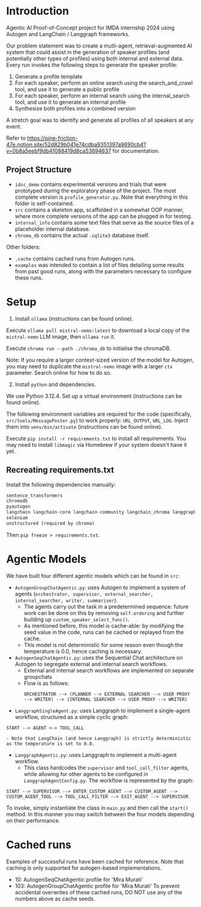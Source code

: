# Introduction

Agentic AI Proof-of-Concept project for IMDA internship 2024 using Autogen and LangChain / Langgraph frameworks.

Our problem statement was to create a mutli-agent, retrieval-augmented AI system that could assist in the generation of speaker profiles (and potentially other types of profiles) using both internal and external data. Every run invokes the following steps to generate the speaker profile:
1. Generate a profile template
3. For each speaker, perform an online search using the search_and_crawl tool, and use it to generate a public profile
4. For each speaker, perform an internal search using the internal_search tool, and use it to generate an internal profile
5. Synthesize both profiles into a combined version

A stretch goal was to identify and generate all profiles of all speakers at any event.

Refer to https://pine-friction-47e.notion.site/52d829b041e74cdba9351397a9690cb4?v=0b8a5eebf9db41088419d8ca53694637 for documentation. 

## Project Structure

- `idsc_demo` contains experimental versions and trials that were prototyped during the exploratory phase of the project. The most complete version is `profile_generator.py`. Note that everything in this folder is self-contained.
- `src` contains a skeleton app, scaffolded in a somewhat OOP manner, where more complete versions of the app can be plugged in for testing.
- `internal_info` contains some text files that serve as the source files of a placeholder internal database.
- `chroma_db` contains the actual `.sqlite3` database itself.

Other folders:

- `.cache` contains cached runs from Autogen runs.
- `examples` was intended to contain a list of files detailing some results from past good runs, along with the parameters necessary to configure these runs.

# Setup

1. Install `ollama` (instructions can be found online).

Execute `ollama pull mistral-nemo:latest` to download a local copy of the `mistral-nemo` LLM image, then `ollama run` it.

Execute `chroma run --path ./chroma_db` to initialise the chromaDB.

Note: If you require a larger context-sized version of the model for Autogen, you may need to duplicate the `mistral-nemo` image with a larger `ctx` parameter. Search online for how to do so.

2. Install `python` and dependencies.

We use Python 3.12.4. Set up a virtual environment (instructions can be found online).

The following environment variables are required for the code (specifically, `src/tools/MessagePoster.py`) to work properly: `URL_OUTPUT`, `URL_LOG`. Inject them into `venv/bin/activate` (instructions can be found online).

Execute `pip install -r requirements.txt` to install all requirements. You may need to install `libmagic` via Homebrew if your system doesn't have it yet.

## Recreating requirements.txt

Install the following dependencies manually:

```python
sentence_transformers
chromadb
pyautogen
langchain langchain-core langchain-community langchain_chroma langgraph
selenium
unstructured (required by chroma)
```
Then `pip freeze > requirements.txt`.

# Agentic Models

We have built four different agentic models which can be found in `src`:

- `AutogenGroupChatAgentic.py`: uses Autogen to implement a system of agents (`orchestrator, supervisor, external_searcher, internal_searcher, writer, summariser`). 
    - The agents carry out the task in a predetermined sequence: future work can be done on this by removing `self.ordering` and further building up `custom_speaker_select_func()`.
    - As mentioned before, this model is cache-able: by modifying the seed value in the code, runs can be cached or replayed from the cache.
    - This model is not deterministic for some reason even though the temperature is 0.0, hence caching is necessary.
- `AutogenSeqChatAgentic.py`: uses the Sequential Chat architecture on Autogen to segregate external and internal search workflows.
    - External and internal search workflows are implemented on separate groupchats
    - Flow is as follows:
      ```
      ORCHESTRATOR --> (PLANNER --> EXTERNAL SEARCHER --> USER PROXY --> WRITER) --> (INTERNAL SEARCHER --> USER PROXY --> WRITER)
      ```
- `LanggraphSingleAgent.py`: uses Langgraph to implement a single-agent workflow, structured as a simple cyclic graph: 
```
START --> AGENT <-> TOOL_CALL
```
    - Note that LangChain (and hence Langgraph) is strictly deterministic as the temperature is set to 0.0.
- `LanggraphAgentic.py`: uses Langgraph to implement a multi-agent workflow.
    - This class hardcodes the `supervisor` and `tool_call_filter` agents, while allowing for other agents to be configured in `LanggraphAgentConfig.py`. The workflow is represented by the graph: 
```
START --> SUPERVISOR --> ENTER_CUSTOM_AGENT --> CUSTOM_AGENT --> CUSTOM_AGENT_TOOL --> TOOL_CALL_FILTER --> EXIT_AGENT --> SUPERVISOR
```

To invoke, simply instantiate the class in `main.py` and then call the `start()` method. In this manner you may switch between the four models depending on their performance.

# Cached runs
Examples of successful runs have been cached for reference.
Note that caching is only supported for autogen-based implementations.  
- 10: AutogenSeqChatAgentic profile for 'Mira Murati'
- 103: AutogenGroupChatAgentic profile for 'Mira Murati'
To prevent accidental overwrites of these cached runs, DO NOT use any of the numbers above as cache seeds. 
